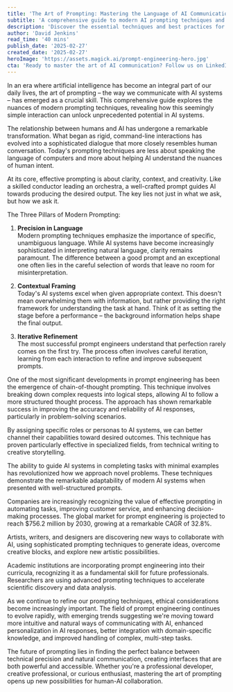 ```yaml
---
title: 'The Art of Prompting: Mastering the Language of AI Communication'
subtitle: 'A comprehensive guide to modern AI prompting techniques and best practices'
description: 'Discover the essential techniques and best practices for effective AI communication in this comprehensive guide to prompt engineering. Learn how precision, context, and creativity combine to unlock AI\'s full potential in various industries.'
author: 'David Jenkins'
read_time: '40 mins'
publish_date: '2025-02-27'
created_date: '2025-02-27'
heroImage: 'https://assets.magick.ai/prompt-engineering-hero.jpg'
cta: 'Ready to master the art of AI communication? Follow us on LinkedIn for daily insights, expert tips, and the latest developments in prompt engineering that can transform your AI interactions.'
---
```


In an era where artificial intelligence has become an integral part of our daily lives, the art of prompting – the way we communicate with AI systems – has emerged as a crucial skill. This comprehensive guide explores the nuances of modern prompting techniques, revealing how this seemingly simple interaction can unlock unprecedented potential in AI systems.

The relationship between humans and AI has undergone a remarkable transformation. What began as rigid, command-line interactions has evolved into a sophisticated dialogue that more closely resembles human conversation. Today's prompting techniques are less about speaking the language of computers and more about helping AI understand the nuances of human intent.

At its core, effective prompting is about clarity, context, and creativity. Like a skilled conductor leading an orchestra, a well-crafted prompt guides AI towards producing the desired output. The key lies not just in what we ask, but how we ask it.

The Three Pillars of Modern Prompting:

1. **Precision in Language**  
Modern prompting techniques emphasize the importance of specific, unambiguous language. While AI systems have become increasingly sophisticated in interpreting natural language, clarity remains paramount. The difference between a good prompt and an exceptional one often lies in the careful selection of words that leave no room for misinterpretation.

2. **Contextual Framing**  
Today's AI systems excel when given appropriate context. This doesn't mean overwhelming them with information, but rather providing the right framework for understanding the task at hand. Think of it as setting the stage before a performance – the background information helps shape the final output.

3. **Iterative Refinement**  
The most successful prompt engineers understand that perfection rarely comes on the first try. The process often involves careful iteration, learning from each interaction to refine and improve subsequent prompts.

One of the most significant developments in prompt engineering has been the emergence of chain-of-thought prompting. This technique involves breaking down complex requests into logical steps, allowing AI to follow a more structured thought process. The approach has shown remarkable success in improving the accuracy and reliability of AI responses, particularly in problem-solving scenarios.

By assigning specific roles or personas to AI systems, we can better channel their capabilities toward desired outcomes. This technique has proven particularly effective in specialized fields, from technical writing to creative storytelling.

The ability to guide AI systems in completing tasks with minimal examples has revolutionized how we approach novel problems. These techniques demonstrate the remarkable adaptability of modern AI systems when presented with well-structured prompts.

Companies are increasingly recognizing the value of effective prompting in automating tasks, improving customer service, and enhancing decision-making processes. The global market for prompt engineering is projected to reach $756.2 million by 2030, growing at a remarkable CAGR of 32.8%.

Artists, writers, and designers are discovering new ways to collaborate with AI, using sophisticated prompting techniques to generate ideas, overcome creative blocks, and explore new artistic possibilities.

Academic institutions are incorporating prompt engineering into their curricula, recognizing it as a fundamental skill for future professionals. Researchers are using advanced prompting techniques to accelerate scientific discovery and data analysis.

As we continue to refine our prompting techniques, ethical considerations become increasingly important. The field of prompt engineering continues to evolve rapidly, with emerging trends suggesting we're moving toward more intuitive and natural ways of communicating with AI, enhanced personalization in AI responses, better integration with domain-specific knowledge, and improved handling of complex, multi-step tasks.

The future of prompting lies in finding the perfect balance between technical precision and natural communication, creating interfaces that are both powerful and accessible. Whether you're a professional developer, creative professional, or curious enthusiast, mastering the art of prompting opens up new possibilities for human-AI collaboration.